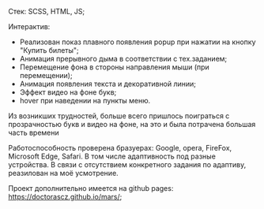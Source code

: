 Стек: SCSS, HTML, JS;

Интерактив: 

- Реализован показ плавного появления popup при нажатии на кнопку "Купить билеты";
- Анимация прерывного дыма в соответствии с  тех.заданием;
- Перемещение фона в стороны направления мыши (при перемещении);
- Анимация появления текста и декоративной линии;
- Эффект видео на фоне букв;
- hover при наведении на пункты меню.

Из возникших трудностей, больше всего пришлось поиграться с прозрачностью букв и видео на фоне, на это и была потрачена большая часть времени

Работоспособность проверена бразуерах: Google, opera, FireFox, Microsoft Edge, Safari. В том числе адаптивность под разные устройства. В связи с отсутствием конкретного задания по адаптиву, реазилован на моё усмотрение.

Проект дополнительно имеется на github pages: https://doctorascz.github.io/mars/;
  
